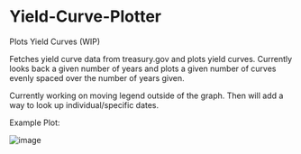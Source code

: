 # Yield-Curve-Plotter
Plots Yield Curves (WIP)

Fetches yield curve data from treasury.gov and plots yield curves. Currently looks back a given number of years and plots a given number of curves evenly spaced over the number of years given.

Currently working on moving legend outside of the graph. Then will add a way to look up individual/specific dates.

Example Plot:


![image](https://user-images.githubusercontent.com/9644656/220500372-fba8b173-8bb2-4151-9274-ab30b8976f88.png)

